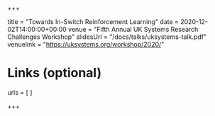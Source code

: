 +++

title = "Towards In-Switch Reinforcement Learning"
date = 2020-12-02T14:00:00+00:00
venue = "Fifth Annual UK Systems Research Challenges Workshop"
slidesUrl = "/docs/talks/uksystems-talk.pdf"
venuelink = "https://uksystems.org/workshop/2020/"

# Links (optional)
urls = [
]

+++